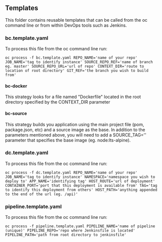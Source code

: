## Templates
This folder contains reusable templates that can be called from the oc command line or from within DevOps tools such as Jenkins.

### bc.template.yaml
To process this file from the oc command line run:
```
oc process -f bc.template.yaml REPO_NAME='name of your repo' JOB_NAME='tag to identify instance' SOURCE_REPO_REF='name of branch eg. master' SOURCE_REPO_URL='url of repo' CONTEXT_DIR='route to location of root directory' GIT_REF='the branch you wish to build from'
```
#### bc-docker
This strategy looks for a file named "Dockerfile" located in the root directory specified by the CONTEXT_DIR parameter

#### bc-source
This strategy builds you application using the main project file (pom, package.json, etc) and a source image as the base. In addition to the parameters mentioned above, you will need to add a SOURCE_TAG='' parameter that specifies the base image (eg. node:lts-alpine).

### dc.template.yaml
To process this file from the oc command line run:
```
oc process -f dc.template.yaml REPO_NAME='name of your repo' JOB_NAME='tag to identify instance' NAMESPACE='namespace you wish to deploy to' APP_NAME='identifying tag' HOST_ROUTE='url of deployment' CONTAINER_PORT='port that this deployment is available from' TAG='tag to identify this deployment from others' HOST_PATH='anything appended to the end of the url (eg. /api)'
```

### pipeline.template.yaml
To process this file from the oc command line run:
```
oc process -f pipeline.template.yaml PIPELINE_NAME='name of pipeline (unique)' PIPELINE_REPO='repo where Jenkinsfile is located' PIPELINE_PATH='path from root directory to jenkinsfile'
```
